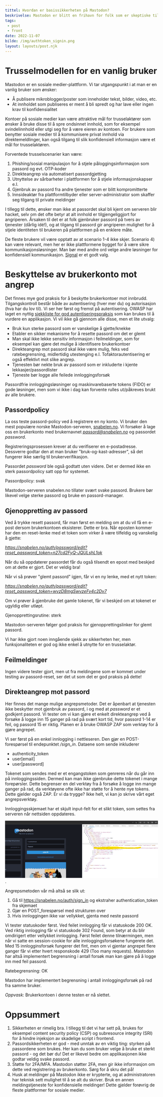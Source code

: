 ```yaml
---
tittel: Hvordan er basissikkerheten på Mastodon?
beskrivelse: Mastodon er blitt en frihavn for folk som er skeptiske til utviklingen av Twitter etter Elon Musk tok over. Vi ser på sikkerheten til plattformen.
tags: 
 - post
 - front
date: 2022-11-07
bilde: /img/authtoken_signin.png
layout: layouts/post.njk
---
```

# Trusselmodellen for en vanlig bruker
Mastodon er en sosiale medier-plattform. Vi tar utgangspunkt i at man er en vanlig bruker som ønsker: 

- Å publisere mikroblogger/poster som inneholder tekst, bilder, video, etc. 
- At innholdet som publiseres er ment å bli spredt og har lave eller ingen krav til konfidensialitet

Kontoer på sosiale medier kan være attraktive mål for trusselaktører som ønsker å bruke disse til å spre ondsinnet innhold, som for eksempel svindelinnhold eller utgi seg for å være eieren av kontoen. 
For brukere som benytter sosiale medier til å kommunisere privat innhold via direktemeldlinger, kan også tilgang til slik konfidensiell informasjon være et mål for trusselaktøren. 

Forventede trusselscenarier kan være: 

1. Phishing/sosial manipulasjon for å stjele påloggingsinformasjon som passord og evt. OTP-koder
2. Direkteangrep via automatisert passordgjetting
3. Utnyttelse av sårbarheter i plattformen for å stjele informasjonskapser e.l. 
4. Gjenbruk av passord fra andre tjenester som er blitt kompromitterte 
5. Innsideaktør fra plattformtilbyder eller server-administrator som skaffer seg tilgang til private meldinger

I tillegg til dette, ønsker man ikke at passordet skal bli kjent om serveren blir hacket, selv om det ofte betyr at alt innhold er tilgjengeliggjort for angriperen.
Årsaken til det er at folk gjenbruker passord på tvers av tjenester (dårlig idé!), og at tilgang til passord gir angriperen mulighet for å stjele identiteten til 
brukeren på plattformen på en enklere måte.

De fleste brukere vil være opptatt av at scenario 1-4 ikke skjer. Scenario 4) kan være relevant, men her er ikke plattformene bygget for å være sikre kommunikasjonsløsninger. Man bør med andre ord velge andre løsninger for konfidensiell kommunikasjon. [Signal](https://signal.org/nb/) er et godt valg.

# Beskyttelse av brukerkonto mot angrep
Det finnes mye god praksis for å beskytte brukerkontoer mot innbrudd. Tilgangskontroll består både av autentisering (hver mer du) og autorisasjon (hva har du lov til). Vi ser her først og fremst på autentisering.
OWASP har laget en nyttig [sjekkliste for god autentiseringspraksis](https://cheatsheetseries.owasp.org/cheatsheets/Authentication_Cheat_Sheet.html) som kan brukes til å vurdere en applikasjon. Vi vil ikke gå gjennom
alle disse, men et lite utvalg: 

- Bruk kun sterke passord som er vanskelige å gjette/knekke
- Etabler en sikker mekanisme for å resette passord om det er glemt
- Man skal ikke lekke sensitiv informasjon i feilmeldinger, som for eksempel kan gjøre det mulige å identifisere brukerkontoer
- Direkteangrep mot passord skal ikke være mulig, feks ved ratebegrensning, midlertidig utestenging e.l. Tofaktorautentisering er også effektivt mot slike angrep.
- Tjenesten bør nekte bruk av passord som er inkluderte i kjente lekkasjer/passordlister
- Tjeneste bør logge alle feilede innloggingsforsøk

Passordfrie innloggingsløsninger og maskinvarebaserte tokens (FIDO) er gode løsninger, men som vi ikke i dag kan forvente rulles ut/påkreves brukt av alle brukere.

## Passordpolicy
La oss teste passord-policy ved å registrere en ny konto. Vi bruker den mest populære norske Mastodon-serveren, [snabelen.no](https://snabelen.no).
Vi forsøker å lage oss en brukerkonto med brukernavnet *passord@snabelen.no* og passordet *password*. 

Registreringsprosessen krever at du verifiserer en e-postadresse. Dessverre godtar den at man bruker "bruk-og-kast-adresser", så det fungerer ikke særlig til brukerverifikasjon.

Passordet *password* ble også godtatt uten videre. Det er dermed ikke en sterk passordpolicy satt opp for systemet. 

<div class="notification is-danger">
<p class="title">Passordpolicy: svak</p>
<p>Mastodon-serveren snabelen.no tillater svært svake passord. Brukere bør likevel velge sterke passord og bruke en passord-manager. </p>
</div>

## Gjenoppretting av passord
Ved å trykke resett passord, får man først en melding om at du vil få en e-post dersom brukerkontoen eksisterer. Dette er bra. Når eposten kommer har den en reset-lenke med et token som virker å være tilfeldig og vanskelig å gjette: 

*https://snabelen.no/auth/password/edit?reset_password_token=n27cd2FyQ-JQULshL1ok*

Når du så oppdaterer passordet får du også tilsendt en epost med beskjed om at dette er gjort. Det er veldig bra! 

Når vi så prøver "glemt passord" igjen, får vi en ny lenke, med et nytt token: 

*https://snabelen.no/auth/password/edit?reset_password_token=wvzD8mgSwvzeFv4c2Dv7*

Om vi prøver å gjenbruke det gamle tokenet, får vi beskjed om at tokenet er ugyldig eller utløpt. 

<div class="notification is-success">
<p class="title">Gjenopprettingsrutine: sterk</p>
<p>Mastodon-serveren følger god praksis for gjenopprettingslinker for glemt passord.</p>
</div>
Vi har ikke gjort noen inngående sjekk av sikkerheten her, men funksjonaliteten er god og ikke enkel å utnytte for en trusselaktør.

## Feilmeldinger
Ingen videre tester gjort, men ut fra meldingene som er kommet under testing av passord-reset, ser det ut som det er god praksis på dette!

## Direkteangrep mot passord
Her finnes det mange mulige angrepsmetoder. Det er åpenbart at tjenesten ikke 
beskytter mot gjenbruk av passord, i og med at *password* er et godkjent passord. 
Vi tester om vi kan gjøre et enkelt direkteangrep ved å forsøke å logge inn 15 ganger på rad på svært kort tid, hvor passord 1-14 er feil, og passord 15 er riktig. Planen er å bruke OWASP ZAP som verktøy for å gjøre angrepet.

Vi ser først på en enkel innlogging i nettleseren. Den gjør en POST-forespørsel til endepunktet */sign_in*. Dataene som sende inkluderer

- authenticity_token
- user[email]
- user[password]

Tokenet som sendes med er et engangstoken som genreres når du går inn på 
innloggingssiden. Dermed kan man ikke gjenbruke dette tokenet i mange forepørsler. 
Dette begrenser en del verktøy fra å forsøke å logge inn mange ganger på rad, da 
verktøyene ofte ikke har støtte for å hente nye tokens. Dette gjelder også ZAP. Er vi da trygge? Ikke helt, vi kan jo skrive vårt eget angrepsverktøy.

Innloggingsskjemaet har et skjult input-felt for et slikt token, som settes fra 
serveren når nettsiden oppdateres.

![skjermdump av innlogging med dev tools som viser behov for token](/img/authtoken_signin.png).

Angrepsmetoden vår må altså se slik ut: 

1. Gå til https://snabelen.no/auth/sign_in og ekstraher authentication_token fra skjemaet
2. Gjør en POST_forespørsel med strukturen over
3. Hvis innloggingen ikke var vellykket, gjenta med neste passord

Vi tester statuskoder først. Ved feilet innlogging får vi statuskode 200 OK. Ved riktig innlogging får vi statuskode 302 Found, som betyr at du blir omdirigert etter vellykket innlogging. Først feilet denne tilnærmingen, men når vi satte en session-cookie for alle innloggingsforsøkene fungerete det. Med 15 innlogginsforsøk fungerer det fint, men om vi gjentar angrepet flere ganger 
får vi etter hvert responskode 429 (Too many requests). Mastodon har altså 
implementert begrensning i antall forsøk man kan gjøre på å logge inn med feil passord.

<div class="notification is-success">
<p class="title">Ratebegrensning: OK</p>
<p>Mastodon har implementert begrensning i antall innloggingsforsøk på rad fra 
samme bruker.</p>
</div>

*Oppvask*: Brukerkontoen i denne testen er nå slettet. 

# Oppsummert
1. Sikkerheten er rimelig bra. I tillegg til det vi har sett på, brukes for eksempel content security policy (CSP) og subresource integrity (SRI) for å hindre injeksjon av skadelige script i frontend. 
2. Passordsikkerheten er god - med unntak av en viktig ting: styrken på passordene som brukes. Her kan du som bruker velge å bruke et sterkt passord - og det bør du! Det er likevel bedre om applikasjonen ikke godtar veldig svake passord. 
3. Støtte for 2FA/MFA. Mastodon støtter 2FA, men gir ikke informasjon om dette ved registrering av brukerkonto. Sørg for å skru det på!
4. Husk at meldinger på Mastodon ikke er krypterte, og at administratoren har teknisk sett mulighet til å se alt du skriver. Bruk en annen meldingstjeneste for konfidensielle meldinger! Dette gjelder forøvrig de fleste plattformer for sosiale medier. 

